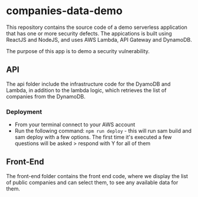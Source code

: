 # companies-data-demo

This repository contains the source code of a demo serverless application that has one or more security defects. The appications is built using ReactJS and NodeJS, and uses AWS Lambda, API Gateway and DynamoDB.

The purpose of this app is to demo a security vulnerability.

## API

The api folder include the infrastructure code for the DyamoDB and Lambda, in addition to the lambda logic, which retrieves the list of companies from the DynamoDB.

### Deployment

- From your terminal connect to your AWS account
- Run the following command: `npm run deploy` - this will run sam build and sam deploy with a few options. The first time it's executed a few questions will be asked > respond with Y for all of them

## Front-End

The front-end folder contains the front end code, where we display the list of public companies and can select them, to see any available data for them.
